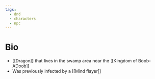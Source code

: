 ```yaml
---
tags:
  - dnd
  - characters
  - npc
---
```

# Bio
- [[Dragon]] that lives in the swamp area near the [[Kingdom of Boob-ADoob]]
- Was previously infected by a [[Mind flayer]]